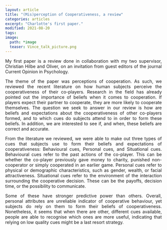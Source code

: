 ```yaml
---
layout: article
title: "(Mis)perception of Cooperativeness, a review"
categories: articles
excerpt: "Charlotte's first paper."
modified: 2021-08-20
tags:
image:
  path: *image
  teaser: Vince_talk_picture.png
---
```


<p align="justify">
My first paper is a review done in collaboration with my two supervisor, 
Christian Hilbe and Oliver, on an invitation from guest editors of the journal Current Opinion in Psychology.
</p>

<p align="justify">
The theme of the paper was perceptions of cooperation. 
As such, we reviewed the recent literature on how human subjects perceive the cooperativeness of their co-players. 
Research in the field has already pointed out the importance of beliefs when it comes to cooperation. 
If players expect their partner to cooperate, they are more likely to cooperate themselves. 
The question we seek to answer in our review is how are beliefs and expectations about the cooperativeness of other co-players formed, 
and to which cues do subjects attend to in order to form these beliefs. 
In addition, we are interested to see if, and when, these beliefs are correct and accurate.
</p>

<p align="justify">
From the literature we reviewed, 
we were able to make out three types of cues that subjects use to form their beliefs and expectations of cooperativeness: 
Behavioural cues, Personal cues, and Situational cues. Behavioural cues refer to the past actions of the co-player. 
This can be whether the co-player previously gave money to charity, punished non-cooperator or simply cooperated in an earlier game. 
Personal cues refer to physical or demographic characteristics, such as gender, wealth, or facial attractiveness. 
Situational cues refer to the environment of the interaction surrounding the cooperative decision. 
These can be the payoffs, decision time, or the possibility to communicate.
</p>

<p align="justify">
Some of these have stronger predictive power than others. 
Overall, personal attributes are unreliable indicator of cooperative behaviour, 
yet subjects do rely on them to form their beliefs of cooperativeness. 
Nonetheless, it seems that when there are other, different cues available, 
people are able to recognise which ones are more useful, 
indicating that relying on low quality cues might be a last resort strategy. 
</p>
